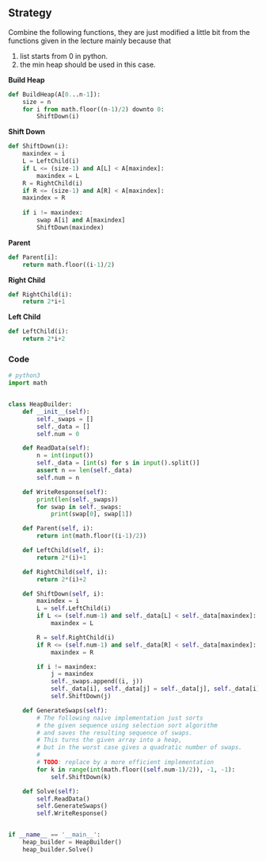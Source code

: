 ## Strategy

Combine the following functions, they are just modified a little bit from the functions given in the lecture mainly because that 

1. list starts from 0 in python.
2. the min heap should be used in this case. 



**Build Heap**

```Python 3
def BuildHeap(A[0...n-1]):
    size = n
    for i from math.floor((n-1)/2) downto 0:
        ShiftDown(i)
```



**Shift Down**

```python 3
def ShiftDown(i):
    maxindex = i
    L = LeftChild(i)
    if L <= (size-1) and A[L] < A[maxindex]:
    	maxindex = L
    R = RightChild(i)
    if R <= (size-1) and A[R] < A[maxindex]:
    maxindex = R
    
    if i != maxindex:
		swap A[i] and A[maxindex]
        ShiftDown(maxindex)
```



**Parent**

```python 3
def Parent[i]:
	return math.floor((i-1)/2)
```



**Right Child**

```python 3
def RightChild(i):
	return 2*i+1	
```



**Left Child**

```python 3
def LeftChild(i):
	return 2*i+2
```



### Code

```python 3
# python3
import math


class HeapBuilder:
    def __init__(self):
        self._swaps = []
        self._data = []
        self.num = 0

    def ReadData(self):
        n = int(input())
        self._data = [int(s) for s in input().split()]
        assert n == len(self._data)
        self.num = n

    def WriteResponse(self):
        print(len(self._swaps))
        for swap in self._swaps:
            print(swap[0], swap[1])

    def Parent(self, i):
        return int(math.floor((i-1)/2))

    def LeftChild(self, i):
        return 2*(i)+1

    def RightChild(self, i):
        return 2*(i)+2

    def ShiftDown(self, i):
        maxindex = i
        L = self.LeftChild(i)
        if L <= (self.num-1) and self._data[L] < self._data[maxindex]:
            maxindex = L

        R = self.RightChild(i)
        if R <= (self.num-1) and self._data[R] < self._data[maxindex]:
            maxindex = R

        if i != maxindex:
            j = maxindex
            self._swaps.append((i, j))
            self._data[i], self._data[j] = self._data[j], self._data[i]
            self.ShiftDown(j)

    def GenerateSwaps(self):
        # The following naive implementation just sorts
        # the given sequence using selection sort algorithm
        # and saves the resulting sequence of swaps.
        # This turns the given array into a heap,
        # but in the worst case gives a quadratic number of swaps.
        #
        # TODO: replace by a more efficient implementation
        for k in range(int(math.floor((self.num-1)/2)), -1, -1):
            self.ShiftDown(k)

    def Solve(self):
        self.ReadData()
        self.GenerateSwaps()
        self.WriteResponse()


if __name__ == '__main__':
    heap_builder = HeapBuilder()
    heap_builder.Solve()
```

